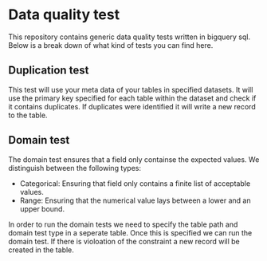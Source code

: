 # Data quality test
This repository contains generic data quality tests written in bigquery sql. Below is a break down of what kind of tests you can find here.

## Duplication test
This test will use your meta data of your tables in specified datasets. It will use the primary key specified for each table within the dataset
and check if it contains duplicates. If duplicates were identified it will write a new record to the table.

## Domain test
The domain test ensures that a field only containse the expected values. We distinguish between the following types: 
- Categorical: Ensuring that field only contains a finite list of acceptable values.
- Range: Ensuring that the numerical value lays between a lower and an upper bound.

In order to run the domain tests we need to specify the table path and domain test type in a seperate table.
Once this is specified we can run the domain test. If there is violoation of the constraint a new record will be created in the table.
